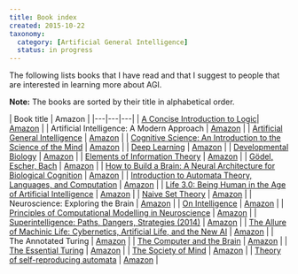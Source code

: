 ```yaml
---
title: Book index
created: 2015-10-22
taxonomy:
  category: [Artificial General Intelligence]
  status: in progress
---
```


The following lists books that I have read and that I suggest to people that are interested in learning more about AGI.

**Note:** The books are sorted by their title in alphabetical order.

| Book title | Amazon |
|---|---|---|
| [A Concise Introduction to Logic](a-concise-introduction-to-logic)| [Amazon](https://www.amazon.com/Concise-Introduction-Logic-Book-Only/dp/0840034164) |
| Artificial Intelligence: A Modern Approach | [Amazon](https://www.amazon.com/Artificial-Intelligence-Modern-Approach-Edition/dp/0136042597) |
| [Artificial General Intelligence](artificial-general-intelligence) | [Amazon](https://www.amazon.com/Artificial-General-Intelligence-Ben-Goertzel/dp/354023733X) |
| [Cognitive Science: An Introduction to the Science of the Mind](cognitive-science-an-introduction-to-the-science-of-the-mind) | [Amazon](https://www.amazon.com/Cognitive-Science-Introduction-Mind/dp/1107653355) |
| [Deep Learning](ian-goodfellow-deep-learning) | [Amazon](https://www.amazon.com/Deep-Learning-Adaptive-Computation-Machine/dp/0262035618) |
| [Developmental Biology](scott-gilbert-developmental-biology) | [Amazon](https://www.amazon.ca/Developmental-Biology-Scott-F-Gilbert/dp/1605354708) |
| [Elements of Information Theory](thomas-cover-elements-of-information-theory) | [Amazon](https://www.amazon.com/Elements-Information-Theory-Telecommunications-Processing/dp/0471241954) |
| [Gödel, Escher, Bach](godel-escher-bach) | [Amazon](https://www.amazon.com/G%C3%B6del-Escher-Bach-Eternal-D-R-Hofstadter/dp/B003UT2E02) |
| [How to Build a Brain: A Neural Architecture for Biological Cognition](chris-eliasmith-how-to-build-a-brain-a-neural-architecture-for-biological-cognition) | [Amazon](https://www.amazon.com/How-Build-Brain-Architecture-Biological/dp/0190262125) |
| [Introduction to Automata Theory, Languages, and Computation](introduction-to-automata-theory-languages-and-computation) | [Amazon](https://www.amazon.com/Introduction-Automata-Theory-Languages-Computation/dp/0321455363) |
|  [Life 3.0: Being Human in the Age of Artificial Intelligence](max-tegmark-life-3-0-being-human-in-the-age-of-artificial-intelligence) | [Amazon](https://www.amazon.com/Life-3-0-Being-Artificial-Intelligence/dp/1101946598) |
| [Naive Set Theory](naive-set-theory) | [Amazon](https://www.amazon.com/Naive-Set-Theory-Paul-Halmos/dp/1781394660) |
| Neuroscience: Exploring the Brain | [Amazon](https://www.amazon.com/Neuroscience-Exploring-Mark-F-Bear/dp/0781778174) |
| [On Intelligence](jeff-hawkins-on-intelligence) | [Amazon](https://www.amazon.com/Intelligence-Jeff-Hawkins/dp/0805078533) |
| [Principles of Computational Modelling in Neuroscience](david-sterratt-principles-of-computational-modelling-in-neuroscience) | [Amazon](https://www.amazon.com/Principles-Computational-Modelling-Neuroscience-Sterratt/dp/0521877954) |
| [Superintelligence: Paths, Dangers, Strategies (2014)](nick-bostrom-superintelligence-paths-dangers-strategies) | [Amazon](https://www.amazon.com/Superintelligence-Dangers-Strategies-Nick-Bostrom/dp/1501227742) |
| [The Allure of Machinic Life: Cybernetics, Artificial Life, and the New AI](john-johnston-the-allure-of-machinic-life-cybernetics-artificial-life-and-the-new-ai) | [Amazon](https://www.amazon.ca/Allure-Machinic-Life-Cybernetics-Artificial/dp/0262515024) |
| The Annotated Turing | [Amazon](https://www.amazon.com/Annotated-Turing-Through-Historic-Computability/dp/0470229055) |
| [The Computer and the Brain](the-computer-and-the-brain) | [Amazon](https://www.amazon.com/Computer-Silliman-Memorial-Lectures-Series/dp/0300181116) |
| [The Essential Turing](the-essential-turing) | [Amazon](https://www.amazon.com/Essential-Turing-Philosophy-Artificial-Intelligence/dp/0198250800) |
| [The Society of Mind](the-society-of-mind) | [Amazon](https://www.amazon.com/The-Society-Mind-Marvin-Minsky/dp/0671657135) |
| [Theory of self-reproducing automata](theory-of-self-reproducing-automata) | [Amazon](https://www.amazon.com/Theory-Self-reproducing-Automata-John-Neumann/dp/0252727339) |
